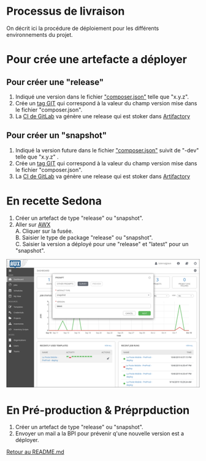 Processus de livraison
=============

On décrit ici la procédure de déploiement pour les différents environnements du projet.

#  Pour crée une artefacte a déployer

## Pour créer une "release"

1. Indiqué une version dans le fichier ["composer.json"](https://git.sedona.fr/bpi/catalogue/bpi-catalogue/-/blob/master/composer.json) telle que "x.y.z".
2. Crée un [tag GIT](https://git.sedona.fr/bpi/catalogue/bpi-catalogue/-/tags) qui correspond à la valeur du champ version mise dans le fichier "composer.json".
3. La [CI de GitLab](https://git.sedona.fr/bpi/catalogue/bpi-catalogue/-/pipelines) va génère une release qui est stoker dans [Artifactory](https://repo.cicd.sedona.fr/artifactory/webapp/#/artifacts/browse/tree/General/php-release-local/fr/bpi/catalogue/catalogue-site)

## Pour créer un "snapshot"

1. Indiqué la version future dans le fichier ["composer.json"](https://git.sedona.fr/bpi/catalogue/bpi-catalogue/-/blob/master/composer.json) suivit de "-dev" telle que "x.y.z" . 
2. Crée un [tag GIT](https://git.sedona.fr/bpi/catalogue/bpi-catalogue/-/tags) qui correspond à la valeur du champ version mise dans le fichier "composer.json".
3. La [CI de GitLab](https://git.sedona.fr/bpi/catalogue/bpi-catalogue/-/pipelines) va génère une release qui est stoker dans [Artifactory](https://repo.cicd.sedona.fr/artifactory/webapp/#/artifacts/browse/tree/General/php-snapshot-local/fr/bpi/catalogue/catalogue-site)

#  En recette Sedona

1. Créer un artefact de type "release" ou "snapshot".
3. Aller sur [AWX](https://awx.cicd.sedona.fr/#/templates?template_search=id__icontains_DEFAULT:57)    
   A. Cliquer sur la fusée.    
   B. Saisier le type de package "release" ou "snapshot".      
   C. Saisier la version a déployé pour une "release" et "latest" pour un "snapshot".    

![](DEPLOY_AWX.png)

#  En Pré-production & Préprpduction

1. Créer un artefact de type "release" ou "snapshot".
2. Envoyer un mail a la BPI pour prévenir q'une nouvelle version est a déployer.


[Retour au README.md](../README.md)
